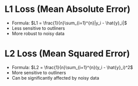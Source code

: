 # L1 Loss (Mean Absolute Error)
  - Formula: $L1 = \frac{1}{n}\sum_{i=1}^{n}|y_i - \hat{y}_i|$
  - Less sensitive to outliners
  - More robust to noisy data

# L2 Loss (Mean Squared Error)
  - Formula: $L2 = \frac{1}{n}\sum_{i=1}^{n}(y_i - \hat{y}_i)^2$
  - More sensitive to outliners
  - Can be significantly affected by noisy data
